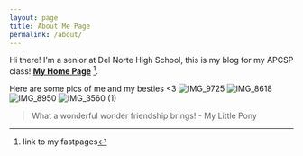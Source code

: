 ```yaml
---
layout: page
title: About Me Page
permalink: /about/
---
```


Hi there! I'm a senior at Del Norte High School, this is my blog for my APCSP class! **[My Home Page](https://kayleehou.github.io/myproject/)** [^1].



[^1]:link to my fastpages

Here are some pics of me and my besties <3
![IMG_9725](https://user-images.githubusercontent.com/90804195/187099123-eab185ad-1fd1-46a7-944b-9a13e81cf61a.png)
![IMG_8618](https://user-images.githubusercontent.com/90804195/187099467-2840ca5e-466e-487a-aab1-57d995bcb022.png)
![IMG_8950](https://user-images.githubusercontent.com/90804195/187099658-d549b118-cf5c-414d-8f28-be088eb4d82d.png)
![IMG_3560 (1)](https://user-images.githubusercontent.com/90804195/187099826-adaef12f-1180-4078-b14d-4e37f279ee16.jpg)

>What a wonderful wonder friendship brings! - My Little Pony
